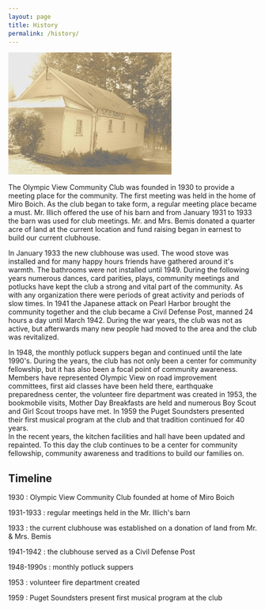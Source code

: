 ```yaml
---
layout: page
title: History
permalink: /history/
---
```


![historic image](/assets/img/IMG_1231.jpg)

The Olympic View Community Club was founded in 1930 to provide a meeting place for the community. The first meeting was held in the home of Miro Boich. As the club began to take form, a regular meeting place became a must. Mr. Illich offered the use of his barn and from January 1931 to 1933 the barn was used for club meetings.  Mr. and Mrs. Bemis donated a quarter acre of land at the current location and fund raising began in earnest to build our current clubhouse. 


In January 1933 the new clubhouse was used. The wood stove was installed and for many happy hours friends have gathered around it's warmth. The bathrooms were not installed until 1949. During the following years numerous dances, card parities, plays, community meetings and  potlucks have kept the club a strong and vital part of the community. As with any organization there were periods of great activity and periods of slow times. In 1941 the Japanese attack on Pearl Harbor brought the community together and the club became a Civil Defense Post, manned 24 hours a day until March 1942. During the war years, the club was not as active, but afterwards many new people had moved to the area and the club was revitalized.

In 1948, the monthly potluck suppers began and continued until the late 1990's. During the years, the club has not only been a center for community fellowship, but it has also been a focal point of community awareness. Members have represented Olympic View on road improvement committees, first aid classes have been held there, earthquake preparedness center, the volunteer fire department was created in 1953, the bookmobile visits, Mother Day Breakfasts are held and numerous Boy Scout and Girl Scout troops have met. In 1959 the Puget Soundsters presented their first musical program at the club and that tradition continued for 40 years.  
In the recent years, the kitchen facilities and hall have been updated and repainted. To this day the club continues to be a center for community fellowship, community awareness and traditions to build our families on.



## Timeline

1930
: Olympic View Community Club founded at home of Miro Boich

1931-1933
: regular meetings held in the Mr. Illich's barn

1933
: the current clubhouse was established on a donation of land from Mr. & Mrs. Bemis

1941-1942
: the clubhouse served as a Civil Defense Post

1948-1990s
: monthly potluck suppers

1953
: volunteer fire department created

1959
: Puget Soundsters present first musical program at the club